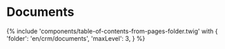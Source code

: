 # Documents

{% include 'components/table-of-contents-from-pages-folder.twig' with {
  'folder': 'en/crm/documents',
  'maxLevel': 3,
} %}
